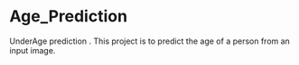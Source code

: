 # Age_Prediction
UnderAge prediction .
This project is to predict the age of a person from an input image.
